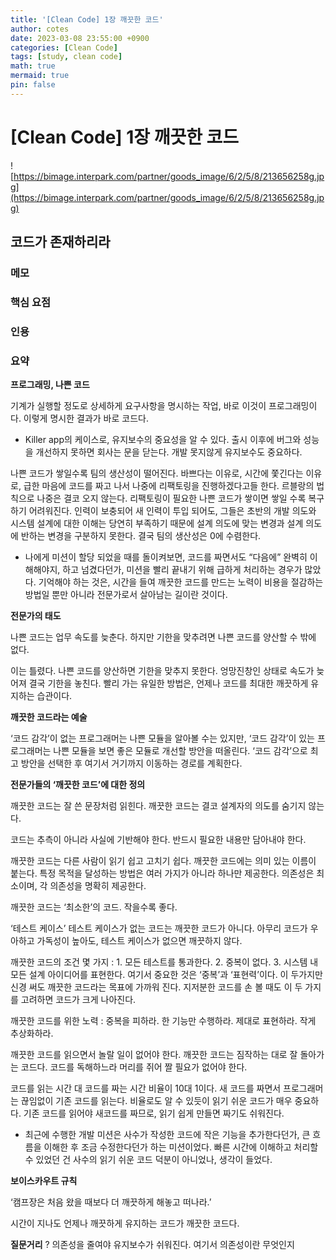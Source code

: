 ```yaml
---
title: '[Clean Code] 1장 깨끗한 코드'
author: cotes
date: 2023-03-08 23:55:00 +0900
categories: [Clean Code] 
tags: [study, clean code]
math: true
mermaid: true
pin: false
---
```


# [Clean Code] 1장 깨끗한 코드

![https://bimage.interpark.com/partner/goods_image/6/2/5/8/213656258g.jpg](https://bimage.interpark.com/partner/goods_image/6/2/5/8/213656258g.jpg)

## 코드가 존재하리라

### 메모


### 핵심 요점


### 인용

> 
> 

### 요약



**프로그래밍, 나쁜 코드**

기계가 실행할 정도로 상세하게 요구사항을 명시하는 작업, 바로 이것이 프로그래밍이다. 이렇게 명시한 결과가 바로 코드다.

- Killer app의 케이스로, 유지보수의 중요성을 알 수 있다. 출시 이후에 버그와 성능을 개선하지 못하면 회사는 문을 닫는다. 개발 못지않게 유지보수도 중요하다.

나쁜 코드가 쌓일수록 팀의 생산성이 떨어진다. 바쁘다는 이유로, 시간에 쫓긴다는 이유로, 급한 마음에 코드를 짜고 나서 나중에 리팩토링을 진행하겠다고들 한다. 르블랑의 법칙으로 나중은 결코 오지 않는다. 리팩토링이 필요한 나쁜 코드가 쌓이면 쌓일 수록 복구하기 어려워진다. 인력이 보충되어 새 인력이 투입 되어도, 그들은 초반의 개발 의도와 시스템 설계에 대한 이해는 당연히 부족하기 때문에 설계 의도에 맞는 변경과 설계 의도에 반하는 변경을 구분하지 못한다. 결국 팀의 생산성은 0에 수렴한다.

- 나에게 미션이 할당 되었을 때를 돌이켜보면, 코드를 짜면서도 “다음에” 완벽히 이해해야지, 하고 넘겼다던가, 미션을 빨리 끝내기 위해 급하게 처리하는 경우가 많았다. 기억해야 하는 것은, 시간을 들여 깨끗한 코드를 만드는 노력이 비용을 절감하는 방법일 뿐만 아니라 전문가로서 살아남는 길이란 것이다.


**전문가의 태도**

나쁜 코드는 업무 속도를 늦춘다. 하지만 기한을 맞추려면 나쁜 코드를 양산할 수 밖에 없다. 

이는 틀렸다. 나쁜 코드를 양산하면 기한을 맞추지 못한다. 엉망진창인 상태로 속도가 늦어져 결국 기한을 놓친다. 빨리 가는 유일한 방법은, 언제나 코드를 최대한 깨끗하게 유지하는 습관이다. 


**깨끗한 코드라는 예술**

‘코드 감각’이 없는 프로그래머는 나쁜 모듈을 알아볼 수는 있지만, ‘코드 감각’이 있는 프로그래머는 나쁜 모듈을 보면 좋은 모듈로 개선할 방안을 떠올린다. ‘코드 감각’으로 최고 방안을 선택한 후 여기서 거기까지 이동하는 경로를 계획한다.


**전문가들의 ‘깨끗한 코드’에 대한 정의**

깨끗한 코드는 잘 쓴 문장처럼 읽힌다. 깨끗한 코드는 결코 설계자의 의도를 숨기지 않는다.

코드는 추측이 아니라 사실에 기반해야 한다. 반드시 필요한 내용만 담아내야 한다. 

깨끗한 코드는 다른 사람이 읽기 쉽고 고치기 쉽다. 깨끗한 코드에는 의미 있는 이름이 붙는다. 특정 목적을 달성하는 방법은 여러 가지가 아니라 하나만 제공한다. 의존성은 최소이며, 각 의존성을 명확히 제공한다. 

깨끗한 코드는 ‘최소한’의 코드. 작을수록 좋다.

‘테스트 케이스’ 테스트 케이스가 없는 코드는 깨끗한 코드가 아니다. 아무리 코드가 우아하고 가독성이 높아도, 테스트 케이스가 없으면 깨끗하지 않다.

깨끗한 코드의 조건 몇 가지 : 1. 모든 테스트를 통과한다. 2. 중복이 없다. 3. 시스템 내 모든 설계 아이디어를 표현한다. 여기서 중요한 것은 ‘중복’과 ‘표현력’이다. 이 두가지만 신경 써도 깨끗한 코드라는 목표에 가까워 진다. 지저분한 코드를 손 볼 때도 이 두 가지를 고려하면 코드가 크게 나아진다. 

깨끗한 코드를 위한 노력 : 중복을 피하라. 한 기능만 수행하라. 제대로 표현하라. 작게 추상화하라. 

깨끗한 코드를 읽으면서 놀랄 일이 없어야 한다. 깨끗한 코드는 짐작하는 대로 잘 돌아가는 코드다. 코드를 독해하느라 머리를 쥐어 짤 필요가 없어야 한다.  

코드를 읽는 시간 대 코드를 짜는 시간 비율이 10대 1이다. 새 코드를 짜면서 프로그래머는 끊임없이 기존 코드를 읽는다. 비율로도 알 수 있듯이 읽기 쉬운 코드가 매우 중요하다. 기존 코드를 읽어야 새코드를 짜므로, 읽기 쉽게 만들면 짜기도 쉬워진다.

- 최근에 수행한 개발 미션은 사수가 작성한 코드에 작은 기능을 추가한다던가, 큰 흐름을 이해한 후 조금 수정한다던가 하는 미션이었다. 빠른 시간에 이해하고 처리할 수 있었던 건 사수의 읽기 쉬운 코드 덕분이 아니었나, 생각이 들었다.


**보이스카우트 규칙**

‘캠프장은 처음 왔을 때보다 더 깨끗하게 해놓고 떠나라.’

시간이 지나도 언제나 깨끗하게 유지하는 코드가 깨끗한 코드다. 


**질문거리**
? 의존성을 줄여야 유지보수가 쉬워진다. 여기서 의존성이란 무엇인지
